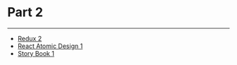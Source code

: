 # Part 2

---

* [Redux 2](../../modules/redux-2/README.md)
* [React Atomic Design 1](../../modules/react-atomic-design-1/README.md)
* [Story Book 1](../../modules/story-book-1/README.md)